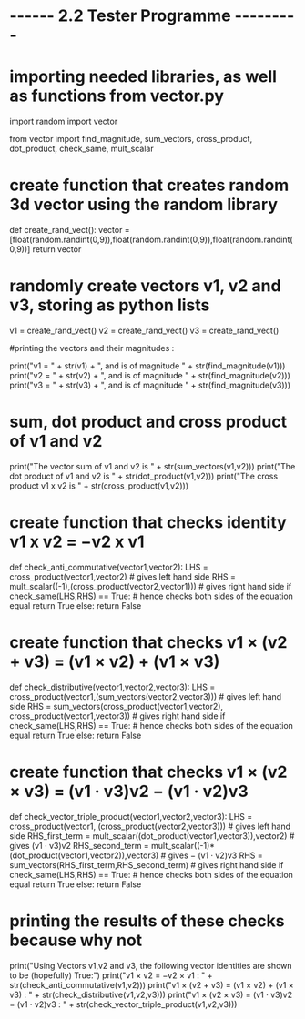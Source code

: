 # ------ 2.2 Tester Programme ---------

# importing needed libraries, as well as functions from vector.py
import random
import vector

from vector import find_magnitude, sum_vectors, cross_product, dot_product, check_same, mult_scalar

# create function that creates random 3d vector using the random library

def create_rand_vect():
    vector = [float(random.randint(0,9)),float(random.randint(0,9)),float(random.randint(0,9))]
    return vector

# randomly create vectors v1, v2 and v3, storing as python lists

v1 = create_rand_vect()
v2 = create_rand_vect()
v3 = create_rand_vect()

#printing the vectors and their magnitudes :

print("v1 = " + str(v1) + ", and is of magnitude " + str(find_magnitude(v1)))
print("v2 = " + str(v2) + ", and is of magnitude " + str(find_magnitude(v2)))
print("v3 = " + str(v3) + ", and is of magnitude " + str(find_magnitude(v3)))

# sum, dot product and cross product of v1 and v2

print("The vector sum of v1 and v2 is " + str(sum_vectors(v1,v2)))
print("The dot product of v1 and v2 is " + str(dot_product(v1,v2)))
print("The cross product v1 x v2 is " + str(cross_product(v1,v2)))

# create function that checks identity v1 x v2 = −v2 x v1

def check_anti_commutative(vector1,vector2):
    LHS = cross_product(vector1,vector2) # gives left hand side
    RHS = mult_scalar((-1),(cross_product(vector2,vector1))) # gives right hand side
    if check_same(LHS,RHS) == True: # hence checks both sides of the equation equal
        return True
    else:
        return False

# create function that checks v1 × (v2 + v3) = (v1 × v2) + (v1 × v3)

def check_distributive(vector1,vector2,vector3):
    LHS = cross_product(vector1,(sum_vectors(vector2,vector3))) # gives left hand side
    RHS = sum_vectors(cross_product(vector1,vector2), cross_product(vector1,vector3)) # gives right hand side
    if check_same(LHS,RHS) == True: # hence checks both sides of the equation equal
        return True
    else:
        return False

# create function that checks v1 × (v2 × v3) = (v1 · v3)v2 − (v1 · v2)v3

def check_vector_triple_product(vector1,vector2,vector3):
    LHS = cross_product(vector1, (cross_product(vector2,vector3))) # gives left hand side
    RHS_first_term = mult_scalar((dot_product(vector1,vector3)),vector2) # gives (v1 · v3)v2
    RHS_second_term = mult_scalar((-1)*(dot_product(vector1,vector2)),vector3) # gives − (v1 · v2)v3
    RHS = sum_vectors(RHS_first_term,RHS_second_term) # gives right hand side
    if check_same(LHS,RHS) == True: # hence checks both sides of the equation equal
        return True
    else:
        return False

# printing the results of these checks because why not 

print("Using Vectors v1,v2 and v3, the following vector identities are shown to be (hopefully) True:")
print("v1 × v2 = −v2 × v1 : " + str(check_anti_commutative(v1,v2)))
print("v1 × (v2 + v3) = (v1 × v2) + (v1 × v3) : " + str(check_distributive(v1,v2,v3)))
print("v1 × (v2 × v3) = (v1 · v3)v2 − (v1 · v2)v3 : " + str(check_vector_triple_product(v1,v2,v3)))

